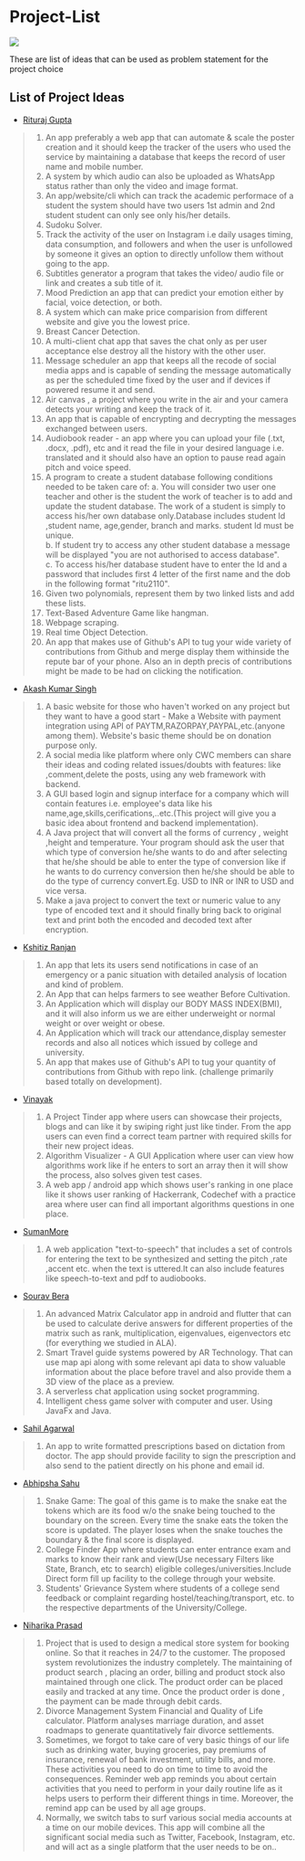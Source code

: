 # Project-List
[![](https://img.shields.io/badge/CWC-ITER-gray.svg?style=for-the-badge&colorB=0000f&logo=github)](https://cwciter.netlify.app/)

These are list of ideas that can be used as problem statement for the project choice

## List of Project Ideas

* [Rituraj Gupta](https://github.com/RiturajGupta21)

> 1. An app preferably a web app that can automate & scale the poster creation and it should keep the tracker of the users who used the service by maintaining a database that keeps the record of user name and mobile number.
> 2.  A system by which audio can also be uploaded as WhatsApp status rather than only the video and image format.
> 3. An app/website/cli which can track the academic performace of a student the system should have two users 1st admin and 2nd student student can only see only his/her details.
> 4. Sudoku Solver.
> 5. Track the activity of the user on Instagram i.e daily usages timing, data consumption, and followers and when the user is unfollowed by someone it gives an option to directly unfollow them without going to the app.
> 6. Subtitles generator a program that takes the video/ audio file or link and creates a sub title of it.
> 7. Mood Prediction an app that can predict your emotion either by facial, voice detection, or both.
> 8. A system which can make price comparision from different website and give you the lowest price.
> 9. Breast Cancer Detection.
> 10. A multi-client chat app that saves the chat only as per user acceptance else destroy all the history with the other user.
> 11. Message scheduler an app that keeps all the recode of social media apps and is capable of sending the message automatically as per the scheduled time fixed by the user and if devices if powered resume it and send. 
> 12. Air canvas , a project where you write in the air and your camera detects your writing and keep the track of it.
> 13. An app that is capable of encrypting and decrypting the messages exchanged between users.
> 14. Audiobook reader - an app where you can upload your file (.txt, .docx, .pdf), etc and it read the file in your desired language i.e. translated and it should also have an option to pause read again pitch and voice speed.
> 15. A program to create a student database following conditions needed to be taken care of:
a. You will consider two user one teacher and other is the student the work of teacher is to add and update the student database.
The work of a student is simply to access his/her own database only.Database includes student Id ,student name, age,gender, branch and marks.
student Id must be unique.<br>
b. If student try to access any other student database a message will be displayed "you are not authorised to access database".<br>
c. To access his/her database student have to enter the Id and a password that includes first 4 letter of the first name and the dob
in the following format "ritu2110".
> 16. Given two polynomials, represent them by two linked lists and add these lists.
> 17. Text-Based Adventure Game like hangman.
> 18. Webpage scraping.
> 19. Real time Object Detection.
> 20. An app that makes use of Github's API to tug your wide variety of contributions from Github and merge display them withinside the repute bar of your phone. Also an in depth precis of contributions might be made to be had on clicking the notification.

* [Akash Kumar Singh](https://github.com/akashrajput25)

> 1. A basic website for those who haven't worked on any project but they want to have a good start - Make a Website with payment integration using API of PAYTM,RAZORPAY,PAYPAL,etc.(anyone among them). Website's basic theme should be on donation purpose only. 
> 2. A social media like platform where only CWC members can share their ideas and coding related issues/doubts with features: like ,comment,delete the posts, using any web framework with backend.
> 3. A GUI based login and signup interface for a company which will contain features i.e. employee's data like his name,age,skills,cerifications,..etc.(This project will give you a basic idea about frontend and backend implementation).
> 4. A Java project that will convert all the forms of currency , weight ,height and temperature. Your program should ask the user that which type of conversion he/she wants to do and after selecting that he/she should be able to enter the type of conversion like if he wants to do currency conversion then he/she should be able to do the type of currency convert.Eg. USD to INR or INR to USD and vice versa.
> 5. Make a java project to convert the text or numeric value to any type of encoded text and it should finally bring back to original text and print both the encoded and decoded text after encryption. 

* [Kshitiz Ranjan](https://github.com/kshitizranjan15)

> 1. An app that lets its users send notifications in case of an emergency or a panic situation with detailed analysis of location and kind of problem.
> 2. An App that can helps farmers to see weather Before Cultivation.
> 3. An Application which will display our BODY MASS INDEX(BMI), and it will also inform us we are either underweight or normal weight or over weight or obese.
> 4. An Application which will track our attendance,display semester records and also all notices which issued by college and university.
> 5. An app that makes use of Github's API to tug your quantity of contributions from Github with repo link. (challenge primarily based totally on development).



 
* [Vinayak](https://github.com/ASVKVINAYAK)

> 1. A Project Tinder app where users can showcase their projects, blogs  and can like it by swiping right just like tinder. From the app users can even find a correct team partner with required skills for their new project ideas.
> 2. Algorithm Visualizer - A GUI Application where user can view how algorithms work like if he enters to sort an array then it will show the process, also solves given test        cases.
> 3. A web app / android app which shows user's ranking in one place like it shows user ranking of Hackerrank, Codechef with a practice area where user can find all important          algorithms questions in one place.  

* [SumanMore](https://github.com/SumanMore)

> 1. A web application "text-to-speech" that includes a set of controls for entering the text to be synthesized and setting the pitch ,rate ,accent etc. when the text is uttered.It can also include features like speech-to-text and pdf to audiobooks.

* [Sourav Bera](https://github.com/Zeo-shark)

> 1. An advanced Matrix Calculator app in android and flutter that can be used to calculate derive answers for different properties of the matrix such as rank, multiplication, eigenvalues, eigenvectors etc (for everything we studied in ALA).
> 2. Smart Travel guide systems powered by AR Technology. That can use map api along with some relevant api data to show valuable information about the place before travel and also provide them a 3D view of the place as a preview.
> 3. A serverless chat application using socket programming.
> 4. Intelligent chess game solver with computer and user. Using JavaFx and Java.

* [Sahil Agarwal](https://github.com/agarwalsahil0210)

> 1. An app to write formatted prescriptions based on dictation from doctor. The app should provide facility to sign the prescription and also send to the patient directly on his phone and email id.

* [Abhipsha Sahu](https://github.com/07Abhipsha)

> 1. Snake Game: The goal of this game is to make the snake eat the tokens which are its food w/o the snake being touched to the boundary on the screen. Every time the snake eats the token the score is updated. The player loses when the snake touches the boundary & the final score is displayed.
> 2. College Finder App where students can enter entrance exam and marks to know their rank and view(Use necessary Filters like State, Branch, etc to search) eligible colleges/universities.Include Direct form fill up facility to the college through your website.
> 3. Students' Grievance System where students of a college send feedback or complaint regarding hostel/teaching/transport, etc. to the respective departments of the University/College.

* [Niharika Prasad](https://github.com/NiharikaPd0101)

> 1. Project that is used to design a medical store system for booking online. So that it reaches in 24/7 to the customer. The proposed system revolutionizes the industry completely. The maintaining of product search , placing an order, billing and product stock also maintained through one click. The product order can be placed easily and tracked at any time. Once the product order is done , the payment can be made through debit cards.
> 2. Divorce Management System
Financial and Quality of Life calculator. Platform analyses marriage duration, and asset roadmaps to generate quantitatively fair divorce settlements.
> 3. Sometimes, we forgot to take care of very basic things of our life such as drinking water, buying groceries, pay premiums of insurance, renewal of bank investment, utility bills, and more. These activities you need to do on time to time to avoid the consequences.
Reminder web app reminds you about certain activities that you need to perform in your daily routine life as it helps users to perform their different things in time. Moreover, the remind app can be used by all age groups.
> 4. Normally, we switch tabs to surf various social media accounts at a time on our mobile devices. This app will combine all the significant social media such as Twitter, Facebook, Instagram, etc. and will act as a single platform that the user needs to be on..

